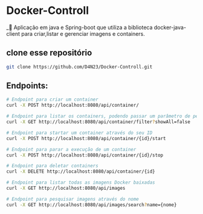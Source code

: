 # Docker-Controll 

_👀 Aplicação em java e Spring-boot que utiliza  a biblioteca docker-java-client para criar,listar e gerenciar imagens e containers. 

## clone esse repositório

```bash
git clone https://github.com/D4N23/Docker-Controll.git
```

## Endpoints:

```bash
# Endpoint para criar um container
curl -X POST http://localhost:8080/api/container/

# Endpoint para listar os containers, podendo passar um parâmetro de pesquisa
curl -X GET http://localhost:8080/api/container/filter?showAll=false

# Endpoint para startar um container através do seu ID
curl -X POST http://localhost:8080/api/container/{id}/start

# Endpoint para parar a execução de um container
curl -X POST http://localhost:8080/api/container/{id}/stop

# Endpoint para deletar containers
curl -X DELETE http://localhost:8080/api/container/{id}

# Endpoint para listar todas as imagens Docker baixadas
curl -X GET http://localhost:8080/api/images

# Endpoint para pesquisar imagens através do nome
curl -X GET http://localhost:8080/api/images/search?name={nome}
